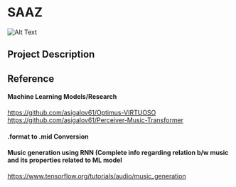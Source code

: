# SAAZ

![Alt Text](https://thumbs.gfycat.com/FatherlyPositiveBlobfish-size_restricted.gif)

## Project Description

## Reference

#### Machine Learning Models/Research
https://github.com/asigalov61/Optimus-VIRTUOSO
https://github.com/asigalov61/Perceiver-Music-Transformer
#### .format to .mid Conversion


#### Music generation using RNN (Complete info regarding relation b/w music and its properties related to ML model
https://www.tensorflow.org/tutorials/audio/music_generation
